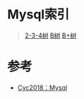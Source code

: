 # Mysql索引

> [2-3-4树](https://asea-cch.life/achrives/2-3-4-tree)
> [B树](https://asea-cch.life/achrives/btree)
> [B+树](https://asea-cch.life/achrives/b+tree)

# 参考
- [Cyc2018：Mysql](https://www.cyc2018.xyz/%E6%95%B0%E6%8D%AE%E5%BA%93/MySQL.html#%E4%B8%80%E3%80%81%E7%B4%A2%E5%BC%95)


